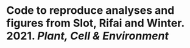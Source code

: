 # Code to reproduce analyses and figures from Slot, Rifai and Winter. 2021. *Plant, Cell & Environment*
